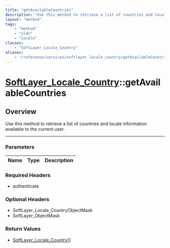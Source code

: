 ```yaml
---
title: "getAvailableCountries"
description: "Use this method to retrieve a list of countries and locale information available to the current user."
layout: "method"
tags:
    - "method"
    - "sldn"
    - "Locale"
classes:
    - "SoftLayer_Locale_Country"
aliases:
    - "/reference/services/softlayer_locale_country/getAvailableCountries"
---
```

# [SoftLayer_Locale_Country](/reference/services/SoftLayer_Locale_Country)::getAvailableCountries




## Overview 
Use this method to retrieve a list of countries and locale information available to the current user. 

-----

### Parameters 
|Name | Type | Description |
| --- | --- | --- |


### Required Headers
* authenticate


### Optional Headers
* SoftLayer_Locale_CountryObjectMask
* SoftLayer_ObjectMask

### Return Values
* <a href='/reference/datatypes/SoftLayer_Locale_Country'>SoftLayer_Locale_Country[] </a>





